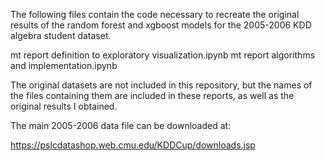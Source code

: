 
The following files contain the code necessary to recreate the original results of the random forest and xgboost models for the 2005-2006 KDD algebra student dataset.

mt report definition to exploratory visualization.ipynb
mt report algorithms and implementation.ipynb


The original datasets are not included in this repository, but the names of the files containing them are included in these reports, as well as the original results I obtained. 

The main 2005-2006 data file can be downloaded at: 

https://pslcdatashop.web.cmu.edu/KDDCup/downloads.jsp